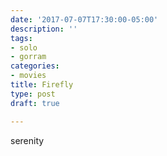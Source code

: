 ```yaml
---
date: '2017-07-07T17:30:00-05:00'
description: ''
tags:
- solo
- gorram
categories:
- movies
title: Firefly
type: post
draft: true

---
```



serenity